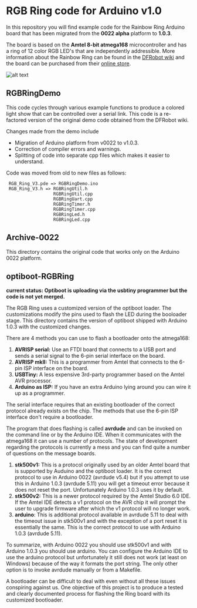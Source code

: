# RGB Ring code for Arduino v1.0

In this repository you will find example code for the Rainbow Ring Arduino board that has been migrated 
from the **0022 alpha** platform to **1.0.3**. 

The board is based on the **Amtel 8-bit atmega168** microcontroller 
and has a ring of 12 color RGB LED's that are independently addressible. More information about the Rainbow Ring can be found in the
[DFRobot wiki][1] and the board can be purchased from their [online store][2].

![alt text][board]

[1]: http://www.dfrobot.com/wiki/index.php?title=Rainbow_Ring_V3_(SKU:DFR0141)
[2]: http://www.dfrobot.com/index.php?route=product/product&filter_name=rainbow&product_id=487#.USZMfKUVf9w
[board]: http://www.dfrobot.com/wiki/images/thumb/0/06/IMGP4358.jpg/350px-IMGP4358.jpg

## RGBRingDemo

This code cycles through various example functions to
produce a colored light show that can be controlled over a serial link. 
This code is a re-factored version of the original demo code obtained from the DFRobot wiki.

Changes made from the demo include
* Migration of Arduino platform from v0022 to v1.0.3.
* Correction of compiler errors and warnings.
* Splitting of code into separate cpp files which makes it easier to understand.
 
Code was moved from old to new files as follows:
```
 RGB_Ring_V3.pde => RGBRingDemo.ino
 RGB_Ring_V3.h => RGBRingUtil.h
                  RGBRingUtil.cpp
                  RGBRingUart.cpp
                  RGBRingTimer.h
                  RGBRingTimer.cpp
                  RGBRingLed.h
                  RGBRingLed.cpp
```

## Archive-0022

This directory contains the original code that works only on the Arduino 0022 platform.

## optiboot-RGBRing

**current status: Optiboot is uploading via the usbtiny programmer but the code is not yet merged.**

The RGB Ring uses a customized version of the optiboot loader. The customizations modify the pins used to flash 
the LED during the booloader stage. This directory contains the version of optiboot shipped with Arduino 1.0.3
with the customized changes. 

There are 4 methods you can use to flash a bootloader onto the atmega168:

1. **AVRISP serial:** Use an FTDI board that connects to a USB port and sends a serial signal to the
6-pin serial interface on the board.
2. **AVRISP mkII:** This is a programmer from Amtel that connects to the 6-pin ISP interface on the board.
3. **USBTiny:** A less expensive 3rd-party programmer based on the Amtel AVR processor.
4. **Arduino as ISP:** If you have an extra Arduino lying around you can wire it up as a programmer.

The serial interface requires that an existing bootloader of the correct protocol already exists on the chip. The 
methods that use the 6-pin ISP interface don't require a bootloader.

The program that does flashing is called **avrdude** and can be invoked on the command line or by the Arduino IDE. 
When it communicates with the atmega168 it can use a number of protocols. The state of development regarding the 
protocols is currently a mess and you can find quite a number of questions on the message boards.

1. **stk500v1:** This is a protocol originally used by an older Amtel board that is supported by Auduino and the 
optiboot loader. It is the correct protocol to use in Arduino 0022 (avrdude v5.4) but if you attempt
to use this in Arduino 1.0.3 (avrdude 5.11) you will get a timeout error because it does not reset the port.
Unfortunately Arduino 1.0.3 uses it by default.
2. **stk500v2:** This is a newer protocol required by the Amtel Studio 6.0 IDE. If the Amtel IDE detects a v1 protocol on 
the AVR chip it will prompt the user to upgrade firmware after which the v1 protocol will no longer work. 
3. **arduino**: This is additional protocol available in avrdude 5.11 to deal with the timeout issue in stk500v1 and 
with the exception of a port reset it is essentially the same. This is the correct protocol to use with Arduino 
1.0.3 (avrdude 5.11). 

To summarize, with Arduino 0022 you should use stk500v1 and with Arduino 1.0.3 you should use arduino. You can configure 
the Arduino IDE to use the arduino protocol but unfortunately it still does not work (at least on Windows) because
of the way it formats the port string. The only other option is to invoke avrdude manually or from a Makefile.

A bootloader can be difficult to deal with even without all these issues conspiring against us. One objective of this 
project is to produce a tested and clearly documented process for flashing the Ring board with its customized 
bootloader.





